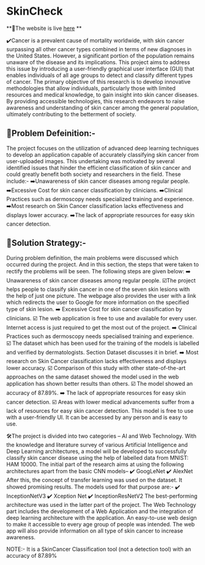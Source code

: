 # SkinCheck

**🔗The website is live [here](https://skincheck.onrender.com/) **

✔️Cancer is a prevalent cause of mortality worldwide, with skin cancer surpassing all other cancer types combined in terms of new diagnoses in the United States. 
However, a significant portion of the population remains unaware of the disease and its implications. This project aims to address this issue by introducing a 
user-friendly graphical user interface (GUI) that enables individuals of all age groups to detect and classify different types of cancer. The primary objective 
of this research is to develop innovative methodologies that allow individuals, particularly those with limited resources and medical knowledge, to gain insight 
into skin cancer diseases. By providing accessible technologies, this research endeavors to raise awareness and understanding of skin cancer among the general
population, ultimately contributing to the betterment of society.


## 🔸Problem Defeinition:-
The project focuses on the utilization of advanced deep learning techniques to develop an application capable of accurately classifying 
skin cancer from user-uploaded images. This undertaking was motivated by several identified issues that hinder the efficient classification
of skin cancer and could greatly benefit both society and researchers in the field. These include:- 
➡️Unawareness of skin cancer diseases among regular people. 
➡️Excessive Cost for skin cancer classification by clinicians. 
➡️Clinical Practices such as dermoscopy needs specialized training and experience. 
➡️Most research on Skin Cancer classification lacks effectiveness and displays lower accuracy. 
➡️The lack of appropriate resources for easy skin cancer detection. 


## 🔸Solution Strategy:-
During problem definition, the main problems were discussed which occurred during the project. And in this section, the steps that were 
taken to rectify the problems will be seen. The following steps are given below: 
➡️ Unawareness of skin cancer diseases among regular people. 
     ☑️The project helps people to classify skin cancer in one of the seven skin 
lesions with the help of just one picture. The webpage also provides the 
user with a link which redirects the user to Google for more information 
on the specified type of skin lesion. 
➡️ Excessive Cost for skin cancer classification by clinicians. 
      ☑️ The web application is free to use and available for every user. Internet 
access is just required to get the most out of the project. 
➡️ Clinical Practices such as dermoscopy needs specialised training and experience. 
      ☑️ The dataset which has been used for the training of the models is labelled 
and verified by dermatologists. Section Dataset discusses it in brief. 
➡️ Most research on Skin Cancer classification lacks effectiveness and displays 
lower accuracy. 
      ☑️ Comparison of this study with other state-of-the-art approaches on the 
same dataset showed the model used in the web application has shown 
better results than others. 
      ☑️ The model showed an accuracy of 87.89%. 
➡️ The lack of appropriate resources for easy skin cancer detection. 
      ☑️ Areas with lower medical advancements suffer from a lack of resources 
for easy skin cancer detection. This model is free to use with a user-friendly UI. It can be accessed by any person and is easy to use. 

🛠️The project is divided into two categories – AI and Web Technology. With the 
knowledge and literature survey of various Artificial Intelligence and Deep Learning 
architectures, a model will be developed to successfully classify skin cancer disease 
using the help of labelled data from MNIST: HAM 10000. The initial part of the 
research aims at using the following architectures apart from the basic CNN models– 
✔️ GoogLeNet 
✔️ AlexNet 
After this, the concept of transfer learning was used on the dataset. It showed promising 
results. The models used for that purpose are:- 
✔️ InceptionNetV3 
✔️ Xception Net 
✔️ InceptionResNetV2 
The best-performing architecture was used in the latter part of the project. The Web 
Technology part includes the development of a Web Application and the integration of 
deep learning architecture with the application. An easy-to-use web design to make it 
accessible to every age group of people was intended. The web app will also provide 
information on all type of skin cancer to increase awareness. 


NOTE:- It is a SkinCancer Classification tool (not a detection tool) with an accuracy of 87.89%

